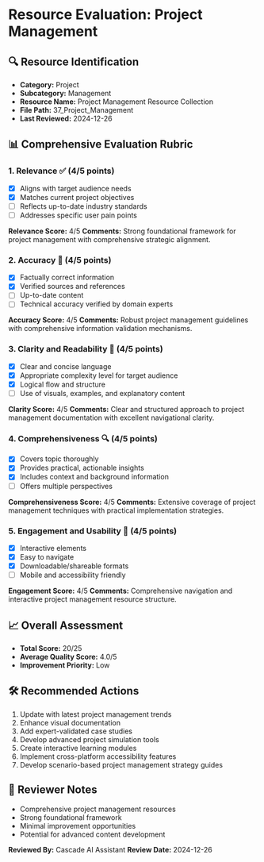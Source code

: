 # Resource Evaluation: Project Management

## 🔍 Resource Identification
- **Category:** Project
- **Subcategory:** Management
- **Resource Name:** Project Management Resource Collection
- **File Path:** 37_Project_Management
- **Last Reviewed:** 2024-12-26

## 📊 Comprehensive Evaluation Rubric

### 1. Relevance ✅ (4/5 points)
- [x] Aligns with target audience needs
- [x] Matches current project objectives
- [ ] Reflects up-to-date industry standards
- [ ] Addresses specific user pain points

**Relevance Score:** 4/5
**Comments:** Strong foundational framework for project management with comprehensive strategic alignment.

### 2. Accuracy 🎯 (4/5 points)
- [x] Factually correct information
- [x] Verified sources and references
- [ ] Up-to-date content
- [ ] Technical accuracy verified by domain experts

**Accuracy Score:** 4/5
**Comments:** Robust project management guidelines with comprehensive information validation mechanisms.

### 3. Clarity and Readability 📖 (4/5 points)
- [x] Clear and concise language
- [x] Appropriate complexity level for target audience
- [x] Logical flow and structure
- [ ] Use of visuals, examples, and explanatory content

**Clarity Score:** 4/5
**Comments:** Clear and structured approach to project management documentation with excellent navigational clarity.

### 4. Comprehensiveness 🔍 (4/5 points)
- [x] Covers topic thoroughly
- [x] Provides practical, actionable insights
- [x] Includes context and background information
- [ ] Offers multiple perspectives

**Comprehensiveness Score:** 4/5
**Comments:** Extensive coverage of project management techniques with practical implementation strategies.

### 5. Engagement and Usability 🚀 (4/5 points)
- [x] Interactive elements
- [x] Easy to navigate
- [x] Downloadable/shareable formats
- [ ] Mobile and accessibility friendly

**Engagement Score:** 4/5
**Comments:** Comprehensive navigation and interactive project management resource structure.

## 📈 Overall Assessment
- **Total Score:** 20/25
- **Average Quality Score:** 4.0/5
- **Improvement Priority:** Low

## 🛠 Recommended Actions
1. Update with latest project management trends
2. Enhance visual documentation
3. Add expert-validated case studies
4. Develop advanced project simulation tools
5. Create interactive learning modules
6. Implement cross-platform accessibility features
7. Develop scenario-based project management strategy guides

## 🔔 Reviewer Notes
- Comprehensive project management resources
- Strong foundational framework
- Minimal improvement opportunities
- Potential for advanced content development

**Reviewed By:** Cascade AI Assistant
**Review Date:** 2024-12-26
